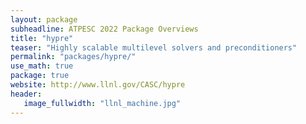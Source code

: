 ```yaml
---
layout: package
subheadline: ATPESC 2022 Package Overviews
title: "hypre"
teaser: "Highly scalable multilevel solvers and preconditioners"
permalink: "packages/hypre/"
use_math: true
package: true
website: http://www.llnl.gov/CASC/hypre
header:
   image_fullwidth: "llnl_machine.jpg"
---
```

